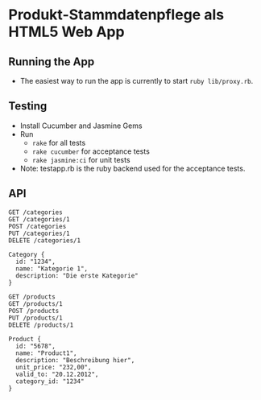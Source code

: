 # Produkt-Stammdatenpflege als HTML5 Web App

## Running the App

  * The easiest way to run the app is currently to start `ruby lib/proxy.rb`.
  
  
## Testing

  * Install Cucumber and Jasmine Gems
  * Run
    * `rake` for all tests
    * `rake cucumber` for acceptance tests
    * `rake jasmine:ci` for unit tests
  * Note: testapp.rb is the ruby backend used for the acceptance tests.


## API

    GET /categories
    GET /categories/1
    POST /categories
    PUT /categories/1
    DELETE /categories/1
    
    Category {
      id: "1234",
      name: "Kategorie 1",
      description: "Die erste Kategorie"
    }    

    GET /products
    GET /products/1
    POST /products
    PUT /products/1
    DELETE /products/1

    Product {
      id: "5678",
      name: "Product1",
      description: "Beschreibung hier",
      unit_price: "232,00",
      valid_to: "20.12.2012",
      category_id: "1234"
    }